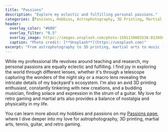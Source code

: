 ```yaml
---
title: "Passions"
description: "Explore my eclectic and fulfilling personal passions."
categories: [Passions, Hobbies, Astrophotography, 3D Printing, Martial Arts, Retro Gaming]
header:
  overlay_color: "#000"
  overlay_filter: "0.5"
  overlay_image: https://images.unsplash.com/photo-1501139083538-0139583c060f
  caption: "Photo credit: [**Unsplash**](https://unsplash.com)"
excerpt: "From astrophotography to 3D printing, martial arts to music - the interests that shape my perspective."
---
```


While my professional life revolves around teaching and research, my personal passions are equally eclectic and fulfilling. I find joy in exploring the world through different lenses, whether it's through a telescope capturing the wonders of the night sky or a macro lens revealing the intricate details of my backyard's ecosystem. I'm also an avid 3D printing enthusiast, constantly tinkering with new creations, and a budding musician, finding solace and expression in the strum of a guitar. My love for retro gaming and martial arts also provides a balance of nostalgia and physicality in my life.

You can learn more about my hobbies and passions on my [Passions page](/passions/), where I dive deeper into my love for astrophotography, 3D printing, martial arts, tennis, guitar, and retro gaming.
